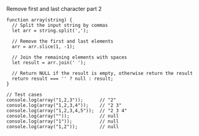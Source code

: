 Remove first and last character part 2

    function array(string) {
      // Split the input string by commas
      let arr = string.split(',');
      
      // Remove the first and last elements
      arr = arr.slice(1, -1);
      
      // Join the remaining elements with spaces
      let result = arr.join(' ');
      
      // Return NULL if the result is empty, otherwise return the result
      return result === '' ? null : result;
    }
    
    // Test cases
    console.log(array("1,2,3"));      // "2"
    console.log(array("1,2,3,4"));    // "2 3"
    console.log(array("1,2,3,4,5"));  // "2 3 4"
    console.log(array(""));           // null
    console.log(array("1"));          // null
    console.log(array("1,2"));        // null

